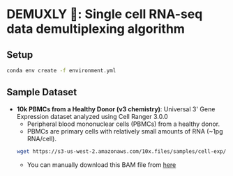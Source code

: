 # DEMUXLY 🧶: Single cell RNA-seq data demultiplexing algorithm

## Setup
```bash
conda env create -f environment.yml
```

## Sample Dataset
* **10k PBMCs from a Healthy Donor (v3 chemistry)**: Universal 3' Gene Expression dataset analyzed using Cell Ranger 3.0.0
  * Peripheral blood mononuclear cells (PBMCs) from a healthy donor.
  * PBMCs are primary cells with relatively small amounts of RNA (~1pg RNA/cell). 
  ```bash
  wget https://s3-us-west-2.amazonaws.com/10x.files/samples/cell-exp/3.0.0/pbmc_10k_v3/pbmc_10k_v3_possorted_genome_bam.bam
  ```
  * You can manually download this BAM file from [here](https://www.10xgenomics.com/datasets/10-k-pbm-cs-from-a-healthy-donor-v-3-chemistry-3-standard-3-0-0)
